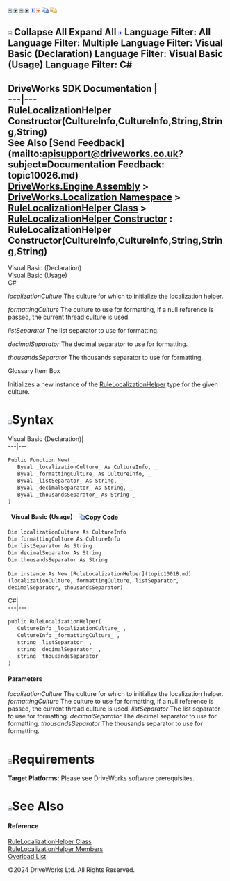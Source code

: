 ![](dotnetimages/collapse.gif) ![](dotnetimages/expand.gif) ![](dotnetimages/collapse.gif) ![](dotnetimages/expand.gif) ![](dotnetimages/drpdown.gif) ![](dotnetimages/drpdown_orange.gif) ![](dotnetimages/copycode.gif) ![](dotnetimages/copycodeHighlight.gif)

![](dotnetimages/collapse.gif) Collapse All Expand All ![](dotnetimages/drpdown.gif) Language Filter: All  Language Filter: Multiple  Language Filter: Visual Basic (Declaration) Language Filter: Visual Basic (Usage) Language Filter: C#  
---  
DriveWorks SDK Documentation  |   
---|---  
RuleLocalizationHelper Constructor(CultureInfo,CultureInfo,String,String,String)   
See Also [Send Feedback](mailto:apisupport@driveworks.co.uk?subject=Documentation Feedback: topic10026.md)  
[DriveWorks.Engine Assembly](topic2156.md) > [DriveWorks.Localization Namespace](topic10015.md) > [RuleLocalizationHelper Class](topic10018.md) > [RuleLocalizationHelper Constructor](topic10024.md) : RuleLocalizationHelper Constructor(CultureInfo,CultureInfo,String,String,String)  
---  
  
Visual Basic (Declaration)    
Visual Basic (Usage)    
C# 

_localizationCulture_
    The culture for which to initialize the localization helper.

_formattingCulture_
    The culture to use for formatting, if a null reference is passed, the current thread culture is used.

_listSeparator_
    The list separator to use for formatting.

_decimalSeparator_
    The decimal separator to use for formatting.

_thousandsSeparator_
    The thousands separator to use for formatting.

Glossary Item Box

Initializes a new instance of the [RuleLocalizationHelper](topic10018.md) type for the given culture. 

# ![](dotnetimages/collapse.gif)Syntax

Visual Basic (Declaration)|   
---|---  
      
    
    Public Function New( _
       ByVal _localizationCulture_ As CultureInfo, _
       ByVal _formattingCulture_ As CultureInfo, _
       ByVal _listSeparator_ As String, _
       ByVal _decimalSeparator_ As String, _
       ByVal _thousandsSeparator_ As String _
    )  
  
Visual Basic (Usage)| ![](dotnetimages/copycode.gif)Copy Code  
---|---  
      
    
    Dim localizationCulture As CultureInfo
    Dim formattingCulture As CultureInfo
    Dim listSeparator As String
    Dim decimalSeparator As String
    Dim thousandsSeparator As String
     
    Dim instance As New [RuleLocalizationHelper](topic10018.md)(localizationCulture, formattingCulture, listSeparator, decimalSeparator, thousandsSeparator)  
  
C#|   
---|---  
      
    
    public RuleLocalizationHelper( 
       CultureInfo _localizationCulture_ ,
       CultureInfo _formattingCulture_ ,
       string _listSeparator_ ,
       string _decimalSeparator_ ,
       string _thousandsSeparator_
    )  
  
#### Parameters

 _localizationCulture_
    The culture for which to initialize the localization helper.
_formattingCulture_
    The culture to use for formatting, if a null reference is passed, the current thread culture is used.
_listSeparator_
    The list separator to use for formatting.
_decimalSeparator_
    The decimal separator to use for formatting.
_thousandsSeparator_
    The thousands separator to use for formatting.

# ![](dotnetimages/collapse.gif)Requirements

**Target Platforms:** Please see DriveWorks software prerequisites.

# ![](dotnetimages/collapse.gif)See Also

#### Reference

[RuleLocalizationHelper Class](topic10018.md)   
[RuleLocalizationHelper Members](topic10019.md)   
[Overload List](topic10024.md)

©2024 DriveWorks Ltd. All Rights Reserved.
